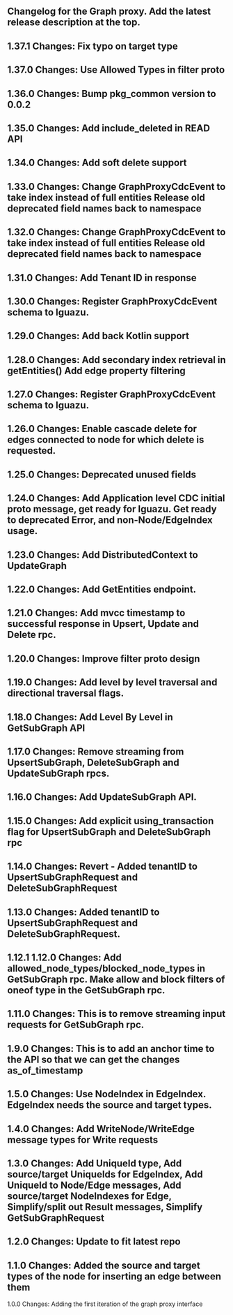 Changelog for the Graph proxy. Add the latest release description at the top.
-------------------------
1.37.1
Changes:
Fix typo on target type
-------------------------
1.37.0
Changes:
Use Allowed Types in filter proto
-------------------------
1.36.0
Changes:
Bump pkg_common version to 0.0.2
-------------------------
1.35.0
Changes:
Add include_deleted in READ API
-------------------------
1.34.0
Changes:
Add soft delete support
-------------------------
1.33.0
Changes:
Change GraphProxyCdcEvent to take index instead of full entities
Release old deprecated field names back to namespace
-------------------------
1.32.0
Changes:
Change GraphProxyCdcEvent to take index instead of full entities
Release old deprecated field names back to namespace
-------------------------
1.31.0
Changes:
Add Tenant ID in response
-------------------------
1.30.0
Changes:
Register GraphProxyCdcEvent schema to Iguazu.
-------------------------
1.29.0
Changes:
Add back Kotlin support
-------------------------
1.28.0
Changes:
Add secondary index retrieval in getEntities()
Add edge property filtering
-------------------------
1.27.0
Changes:
Register GraphProxyCdcEvent schema to Iguazu.
-------------------------
1.26.0
Changes:
Enable cascade delete for edges connected to node for which delete is requested.
-------------------------
1.25.0
Changes:
Deprecated unused fields
-------------------------
1.24.0
Changes:
Add Application level CDC initial proto message, get ready for Iguazu.
Get ready to deprecated Error, and non-Node/EdgeIndex usage.
-------------------------
1.23.0
Changes:
Add DistributedContext to UpdateGraph
-------------------------
1.22.0
Changes:
Add GetEntities endpoint.
-------------------------
1.21.0
Changes:
Add mvcc timestamp to successful response in Upsert, Update and Delete rpc.
-------------------------
1.20.0
Changes:
Improve filter proto design
-------------------------
1.19.0
Changes:
Add level by level traversal and directional traversal flags.
-------------------------
1.18.0
Changes:
Add Level By Level in GetSubGraph API
-------------------------
1.17.0
Changes:
Remove streaming from UpsertSubGraph, DeleteSubGraph and UpdateSubGraph rpcs.
-------------------------
1.16.0
Changes:
Add UpdateSubGraph API.
-------------------------
1.15.0
Changes:
Add explicit using_transaction flag for UpsertSubGraph and DeleteSubGraph rpc
-------------------------
1.14.0
Changes:
**Revert** - Added tenantID to UpsertSubGraphRequest and DeleteSubGraphRequest
-------------------------
1.13.0
Changes:
Added tenantID to UpsertSubGraphRequest and DeleteSubGraphRequest.
-------------------------
1.12.1
1.12.0
Changes:
Add allowed_node_types/blocked_node_types in GetSubGraph rpc. Make allow and block filters of oneof type in the GetSubGraph rpc.
-------------------------
1.11.0
Changes:
This is to remove streaming input requests for GetSubGraph rpc.
-------------------------
1.9.0
Changes:
This is to add an anchor time to the API so that we can get the changes as_of_timestamp
-------------------------
1.5.0
Changes:
Use NodeIndex in EdgeIndex.  EdgeIndex needs the source and target types.
-------------------------
1.4.0
Changes:
Add WriteNode/WriteEdge message types for Write requests
-------------------------
1.3.0
Changes:
Add UniqueId type,
Add source/target UniqueIds for EdgeIndex,
Add UniqueId to Node/Edge messages,
Add source/target NodeIndexes for Edge,
Simplify/split out Result messages,
Simplify GetSubGraphRequest
-------------------------
1.2.0
Changes:
Update to fit latest repo
-------------------------
1.1.0
Changes:
Added the source and target types of the node for inserting an edge between them
------------------------
1.0.0
Changes:
Adding the first iteration of the graph proxy interface